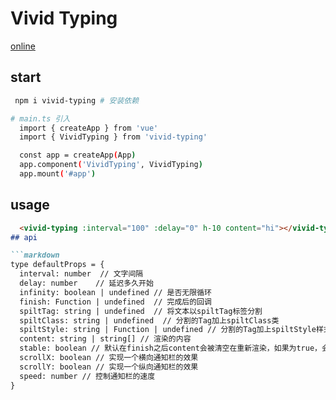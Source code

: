 # Vivid Typing

[online](http://vivid-typing.hejian.club/)


## start

```bash
 npm i vivid-typing # 安装依赖

# main.ts 引入
  import { createApp } from 'vue'
  import { VividTyping } from 'vivid-typing'

  const app = createApp(App)
  app.component('VividTyping', VividTyping)
  app.mount('#app')
```

## usage

```markdown
  <vivid-typing :interval="100" :delay="0" h-10 content="hi"></vivid-typing>
## api

```markdown
type defaultProps = {
  interval: number  // 文字间隔
  delay: number    // 延迟多久开始
  infinity: boolean | undefined // 是否无限循环
  finish: Function | undefined  // 完成后的回调
  spiltTag: string | undefined  // 将文本以spiltTag标签分割
  spiltClass: string | undefined  // 分割的Tag加上spiltClass类
  spiltStyle: string | Function | undefined // 分割的Tag加上spiltStyle样式，支持函数可以正对每个分割的Tag独立的style 
  content: string | string[] // 渲染的内容
  stable: boolean // 默认在finish之后content会被清空在重新渲染，如果为true，会在清空后立即展示content的第一个元素
  scrollX: boolean // 实现一个横向通知栏的效果
  scrollY: boolean // 实现一个纵向通知栏的效果
  speed: number // 控制通知栏的速度
}

```
